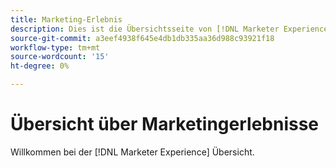 ```yaml
---
title: Marketing-Erlebnis
description: Dies ist die Übersichtsseite von [!DNL Marketer Experience].
source-git-commit: a3eef4938f645e4db1db335aa36d988c93921f18
workflow-type: tm+mt
source-wordcount: '15'
ht-degree: 0%

---
```



# Übersicht über Marketingerlebnisse

Willkommen bei der [!DNL Marketer Experience] Übersicht.
